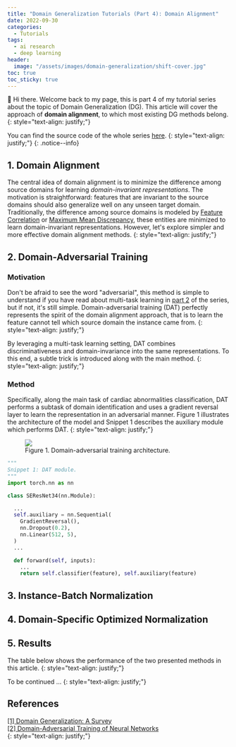 ```yaml
---
title: "Domain Generalization Tutorials (Part 4): Domain Alignment"
date: 2022-09-30
categories: 
  - Tutorials
tags: 
  - ai research
  - deep learning
header: 
  image: "/assets/images/domain-generalization/shift-cover.jpg"
toc: true
toc_sticky: true
---
```


👋 Hi there. Welcome back to my page, this is part 4 of my tutorial series about the topic of Domain Generalization (DG). This article will cover the approach of **domain alignment**, to which most existing DG methods belong. 
{: style="text-align: justify;"}

You can find the source code of the whole series [here](https://github.com/lhkhiem28/DGECG). 
{: style="text-align: justify;"}
{: .notice--info}

## 1. Domain Alignment
The central idea of domain alignment is to minimize the difference among source domains for learning _domain-invariant representations_. The motivation is straightforward: features that are invariant to the source domains should also generalize well on any unseen target domain. Traditionally, the difference among source domains is modeled by [Feature Correlation](https://arxiv.org/abs/1612.01939) or [Maximum Mean Discrepancy](https://jmlr.csail.mit.edu/papers/v13/gretton12a.html), these entities are minimized to learn domain-invariant representations. However, let's explore simpler and more effective domain alignment methods. 
{: style="text-align: justify;"}

## 2. Domain-Adversarial Training

### Motivation
Don't be afraid to see the word "adversarial", this method is simple to understand if you have read about multi-task learning in [part 2](https://gather-ai.github.io/tutorials/domain-generalization-part-2/) of the series, but if not, it's still simple. Domain-adversarial training (DAT) perfectly represents the spirit of the domain alignment approach, that is to learn the feature cannot tell which source domain the instance came from. 
{: style="text-align: justify;"}

By leveraging a multi-task learning setting, DAT combines discriminativeness and domain-invariance into the same representations. To this end, a subtle trick is introduced along with the main method. 
{: style="text-align: justify;"}

### Method
Specifically, along the main task of cardiac abnormalities classification, DAT performs a subtask of domain identification and uses a gradient reversal layer to learn the representation in an adversarial manner. Figure 1 illustrates the architecture of the model and Snippet 1 describes the auxiliary module which performs DAT. 
{: style="text-align: justify;"}

<figure class="align-center">
  <img src="{{ site.url }}{{ site.baseurl }}/assets/images/domain-generalization/domain-adversarial-training.jpg">
  <figcaption>Figure 1. Domain-adversarial training architecture. </figcaption>
</figure>

```python
"""
Snippet 1: DAT module. 
"""
import torch.nn as nn

class SEResNet34(nn.Module):

  ...
  self.auxiliary = nn.Sequential(
    GradientReversal(), 
    nn.Dropout(0.2), 
    nn.Linear(512, 5), 
  )
  ...

  def forward(self, inputs):
    ...
    return self.classifier(feature), self.auxiliary(feature)
```

## 3. Instance-Batch Normalization

## 4. Domain-Specific Optimized Normalization

## 5. Results
The table below shows the performance of the two presented methods in this article. 
{: style="text-align: justify;"}

To be continued ...
{: style="text-align: justify;"}

## References
[[1] Domain Generalization: A Survey](https://arxiv.org/abs/2103.02503)<br>
[[2] Domain-Adversarial Training of Neural Networks](https://arxiv.org/abs/1505.07818)<br>
{: style="text-align: justify;"}